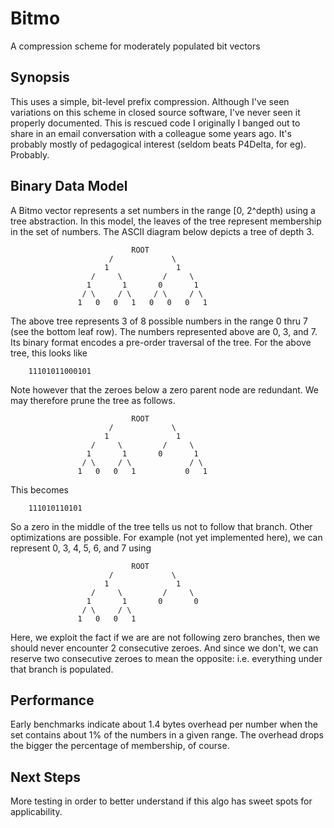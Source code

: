Bitmo
=====

A compression scheme for moderately populated bit vectors

## Synopsis

This uses a simple, bit-level prefix compression. Although I've seen variations on this scheme
in closed source software, I've never seen it properly documented. This is rescued code I originally
I banged out to share in an email conversation with a colleague some years ago. It's probably mostly
of pedagogical interest (seldom beats P4Delta, for eg). Probably.

## Binary Data Model

A Bitmo vector represents a set numbers in the range [0, 2^depth) using a tree abstraction. In this
model, the leaves of the tree represent membership in the set of numbers. The ASCII diagram below
depicts a tree of depth 3.

                               ROOT
                          /             \
                         1               1
                      /     \         /     \
                     1       1       0       1
                    / \     / \     / \     / \
                   1   0   0   1   0   0   0   1
                   
The above tree represents 3 of 8 possible numbers in the range 0 thru 7 (see the bottom leaf row).
The numbers represented above are 0, 3, and 7.
Its binary format encodes a pre-order traversal of the tree. For the above tree, this looks like

        11101011000101

Note however that the zeroes below a zero parent node are redundant. We may therefore prune the
tree as follows.

                               ROOT
                          /             \
                         1               1
                      /     \         /     \
                     1       1       0       1
                    / \     / \             / \
                   1   0   0   1           0   1

This becomes

        111010110101


So a zero in the middle of the tree tells us not to follow that branch. Other optimizations are possible.
For example (not yet implemented here), we can represent 0, 3, 4, 5, 6, and 7
using

                               ROOT
                          /             \
                         1               1
                      /     \         /     \
                     1       1       0       0
                    / \     / \ 
                   1   0   0   1



Here, we exploit the fact if we are are not following zero branches, then we should never encounter 2
consecutive zeroes. And since we don't, we can reserve two consecutive zeroes to mean the opposite: i.e.
everything under that branch is populated.

## Performance

Early benchmarks indicate about 1.4 bytes overhead per number when the set contains about 1% of the numbers
in a given range. The overhead drops the bigger the percentage of membership, of course.

## Next Steps

More testing in order to better understand if this algo has sweet spots for applicability.
